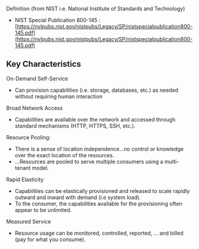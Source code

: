Definition (from NIST i.e. National Institute of Standards and Technology)

* NIST Special Publication 800-145 : [https://nvlpubs.nist.gov/nistpubs/Legacy/SP/nistspecialpublication800-145.pdf](https://nvlpubs.nist.gov/nistpubs/Legacy/SP/nistspecialpublication800-145.pdf)

## Key Characteristics

On-Demand Self-Service

* Can provision capabilities (i.e. storage, databases, etc.) as needed without requiring human interaction

Broad Network Access

* Capabilities are available over the network and accessed through standard mechanisms (HTTP, HTTPS, SSH, etc.).

Resource Pooling:

* There is a sense of location independence...no control or knowledge over the exact location of the resources.
* ...Resources are pooled to serve multiple consumers using a multi-tenant model.

Rapid Elasticity

* Capabilities can be elastically provisioned and released to scale rapidly outward and inward with demand (i.e system load).
* To the consumer, the capabilities available for the provisioning often appear to be unlimited.

Measured Service

* Resource usage can be monitored, controlled, reported, ... and billed (pay for what you consume).
